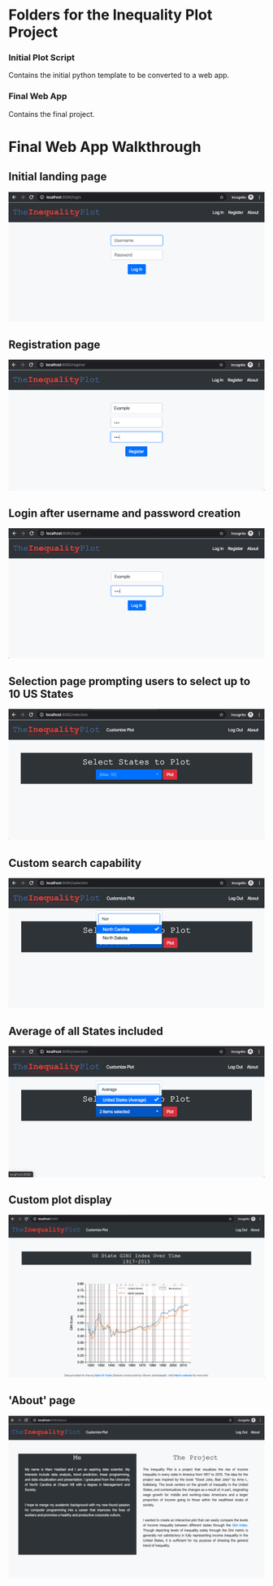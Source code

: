 # Folders for the Inequality Plot Project

### Initial Plot Script
Contains the initial python template to be converted to a web app.

### Final Web App
Contains the final project.


# Final Web App Walkthrough

## Initial landing page
![Landing Page](screenshots/1_landing_page.png)


## Registration page
![Registration](screenshots/2_registration.png)


## Login after username and password creation
![Login](screenshots/3_login.png)


## Selection page prompting users to select up to 10 US States
![Selection](screenshots/4_selection.png)


## Custom search capability
![Custom Search](screenshots/5_custom_search.png)


## Average of all States included
![US average](screenshots/6_average_US.png)


## Custom plot display
![Plot](screenshots/7_plot.png)


## 'About' page
![About page](screenshots/8_about.png)
